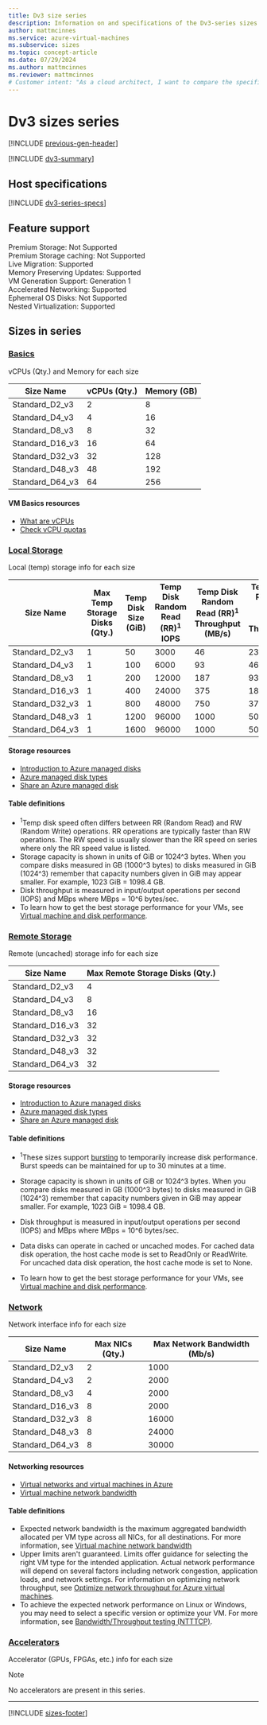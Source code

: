 ```yaml
---
title: Dv3 size series
description: Information on and specifications of the Dv3-series sizes
author: mattmcinnes
ms.service: azure-virtual-machines
ms.subservice: sizes
ms.topic: concept-article
ms.date: 07/29/2024
ms.author: mattmcinnes
ms.reviewer: mattmcinnes
# Customer intent: "As a cloud architect, I want to compare the specifications of Dv3 virtual machine sizes, so that I can select the most appropriate size for my application's performance and resource requirements."
---
```


# Dv3 sizes series
[!INCLUDE [previous-gen-header](../includes/sizes-previous-gen-header.md)]

[!INCLUDE [dv3-summary](./includes/dv3-series-summary.md)]

## Host specifications
[!INCLUDE [dv3-series-specs](./includes/dv3-series-specs.md)]

## Feature support

Premium Storage: Not Supported<br>
Premium Storage caching: Not Supported<br>
Live Migration: Supported<br>
Memory Preserving Updates: Supported<br>
VM Generation Support: Generation 1<br>
Accelerated Networking: Supported<br>
Ephemeral OS Disks: Not Supported<br>
Nested Virtualization: Supported<br>

## Sizes in series

### [Basics](#tab/sizebasic)

vCPUs (Qty.) and Memory for each size

| Size Name | vCPUs (Qty.) | Memory (GB) |
| --- | --- | --- |
| Standard_D2_v3 | 2 | 8 |
| Standard_D4_v3 | 4 | 16 |
| Standard_D8_v3 | 8 | 32 |
| Standard_D16_v3 | 16 | 64 |
| Standard_D32_v3 | 32 | 128 |
| Standard_D48_v3 | 48 | 192 |
| Standard_D64_v3 | 64 | 256 |

#### VM Basics resources
- [What are vCPUs](../../../virtual-machines/managed-disks-overview.md)
- [Check vCPU quotas](../../../virtual-machines/quotas.md)

### [Local Storage](#tab/sizestoragelocal)

Local (temp) storage info for each size

| Size Name | Max Temp Storage Disks (Qty.) | Temp Disk Size (GiB) | Temp Disk Random Read (RR)<sup>1</sup> IOPS | Temp Disk Random Read (RR)<sup>1</sup> Throughput (MB/s) | Temp Disk Random Write (RW)<sup>1</sup> Throughput (MB/s) |
| --- | --- | --- | --- | --- | --- |
| Standard_D2_v3 | 1 | 50 | 3000 | 46 | 23 |
| Standard_D4_v3 | 1 | 100 | 6000 | 93 | 46 |
| Standard_D8_v3 | 1 | 200 | 12000 | 187 | 93 |
| Standard_D16_v3 | 1 | 400 | 24000 | 375 | 187 |
| Standard_D32_v3 | 1 | 800 | 48000 | 750 | 375 |
| Standard_D48_v3 | 1 | 1200 | 96000 | 1000 | 500 |
| Standard_D64_v3 | 1 | 1600 | 96000 | 1000 | 500 |

#### Storage resources
- [Introduction to Azure managed disks](../../../virtual-machines/managed-disks-overview.md)
- [Azure managed disk types](../../../virtual-machines/disks-types.md)
- [Share an Azure managed disk](../../../virtual-machines/disks-shared.md)

#### Table definitions
- <sup>1</sup>Temp disk speed often differs between RR (Random Read) and RW (Random Write) operations. RR operations are typically faster than RW operations. The RW speed is usually slower than the RR speed on series where only the RR speed value is listed.
- Storage capacity is shown in units of GiB or 1024^3 bytes. When you compare disks measured in GB (1000^3 bytes) to disks measured in GiB (1024^3) remember that capacity numbers given in GiB may appear smaller. For example, 1023 GiB = 1098.4 GB.
- Disk throughput is measured in input/output operations per second (IOPS) and MBps where MBps = 10^6 bytes/sec.
- To learn how to get the best storage performance for your VMs, see [Virtual machine and disk performance](../../../virtual-machines/disks-performance.md).

### [Remote Storage](#tab/sizestorageremote)

Remote (uncached) storage info for each size

| Size Name | Max Remote Storage Disks (Qty.) |
| --- | --- |
| Standard_D2_v3 | 4 |
| Standard_D4_v3 | 8 |
| Standard_D8_v3 | 16 |
| Standard_D16_v3 | 32 |
| Standard_D32_v3 | 32 |
| Standard_D48_v3 | 32 |
| Standard_D64_v3 | 32 |

#### Storage resources
- [Introduction to Azure managed disks](../../../virtual-machines/managed-disks-overview.md)
- [Azure managed disk types](../../../virtual-machines/disks-types.md)
- [Share an Azure managed disk](../../../virtual-machines/disks-shared.md)

#### Table definitions
- <sup>1</sup>These sizes support [bursting](../../disk-bursting.md) to temporarily increase disk performance. Burst speeds can be maintained for up to 30 minutes at a time.

- Storage capacity is shown in units of GiB or 1024^3 bytes. When you compare disks measured in GB (1000^3 bytes) to disks measured in GiB (1024^3) remember that capacity numbers given in GiB may appear smaller. For example, 1023 GiB = 1098.4 GB.
- Disk throughput is measured in input/output operations per second (IOPS) and MBps where MBps = 10^6 bytes/sec.
- Data disks can operate in cached or uncached modes. For cached data disk operation, the host cache mode is set to ReadOnly or ReadWrite. For uncached data disk operation, the host cache mode is set to None.
- To learn how to get the best storage performance for your VMs, see [Virtual machine and disk performance](../../../virtual-machines/disks-performance.md).


### [Network](#tab/sizenetwork)

Network interface info for each size

| Size Name | Max NICs (Qty.) | Max Network Bandwidth (Mb/s) |
| --- | --- | --- |
| Standard_D2_v3 | 2 | 1000 |
| Standard_D4_v3 | 2 | 2000 |
| Standard_D8_v3 | 4 | 2000 |
| Standard_D16_v3 | 8 | 2000 |
| Standard_D32_v3 | 8 | 16000 |
| Standard_D48_v3 | 8 | 24000 |
| Standard_D64_v3 | 8 | 30000 |

#### Networking resources
- [Virtual networks and virtual machines in Azure](/azure/virtual-network/network-overview)
- [Virtual machine network bandwidth](/azure/virtual-network/virtual-machine-network-throughput)

#### Table definitions
- Expected network bandwidth is the maximum aggregated bandwidth allocated per VM type across all NICs, for all destinations. For more information, see [Virtual machine network bandwidth](/azure/virtual-network/virtual-machine-network-throughput)
- Upper limits aren't guaranteed. Limits offer guidance for selecting the right VM type for the intended application. Actual network performance will depend on several factors including network congestion, application loads, and network settings. For information on optimizing network throughput, see [Optimize network throughput for Azure virtual machines](/azure/virtual-network/virtual-network-optimize-network-bandwidth). 
-  To achieve the expected network performance on Linux or Windows, you may need to select a specific version or optimize your VM. For more information, see [Bandwidth/Throughput testing (NTTTCP)](/azure/virtual-network/virtual-network-bandwidth-testing).

### [Accelerators](#tab/sizeaccelerators)

Accelerator (GPUs, FPGAs, etc.) info for each size

> [!NOTE]
> No accelerators are present in this series.

---

[!INCLUDE [sizes-footer](../includes/sizes-footer.md)]


